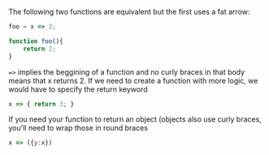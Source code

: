 The following two functions are equivalent but the first uses a fat arrow:

```js
foo = x => 2;
```

```js
function foo(){
    return 2;
}
```

`=>` implies the beggining of a function and no curly braces in that body means that x returns 2. If we need to create a function with more logic, we would have to specify the return keyword

```js
x => { return 3; }
```

If you need your function to return an object (objects also use curly braces, you'll need to wrap those in round braces 

```js
x => ({y:x})
```

